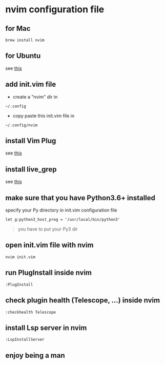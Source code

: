 # nvim configuration file

## for Mac

```
brew install nvim
```

## for Ubuntu 
see [this](https://thomasventurini.com/articles/install-neovim-05-in-ubuntu/)

## add init.vim file
- create a "nvim" dir in 
```
~/.config
```
- copy paste this init.vim file in
```
~/.config/nvim 

```

## install Vim Plug
see [this](https://github.com/junegunn/vim-plug)

## install live_grep
see [this](https://github.com/BurntSushi/ripgrep)

## make sure that you have Python3.6+ installed
specify your Py directory in init.vim configuration file
```
let g:python3_host_prog = '/usr/local/bin/python3'
```
> you have to put your Py3 dir 

## open init.vim file with nvim
```
nvim init.vim
```

## run PlugInstall inside nvim
```
:PlugInstall
```

## check plugin health (Telescope, ...) inside nvim
```
:checkhealth Telescope
```

## install Lsp server in nvim
```
:LspInstallServer
```

## enjoy being a man

